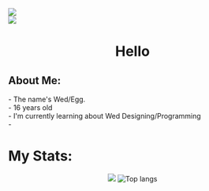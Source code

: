 <img src="C:\Users\USER\Desktop\tailwind css\telo pixel.png">

<div>
  <a href="https://www.youtube.com/@WedJusticeNoHack">
    <img src="https://img.shields.io/github/followers/YoCTEggy?style=plastic&logo=youtube&label=YoCTEggy&color=black">
  </a>
</div>
<h1 align="center"> Hello </h1>

<h2>About Me:</h2>
<p>- The name's Wed/Egg.<br>
  - 16 years old <br>
  - I'm currently learning about Wed Designing/Programming <br>
  - 
</p>

<h1>My Stats:</h1>

<div align="center">
  <img src="https://github-readme-stats.vercel.app/api?username=anuraghazra&show_icons=true">
  <img alt="Top langs" src="https://github-readme-stats.vercel.app/api/top-langs/?username=YoCTEggy&layout=compact&&langs_count=8"/>
</div>


